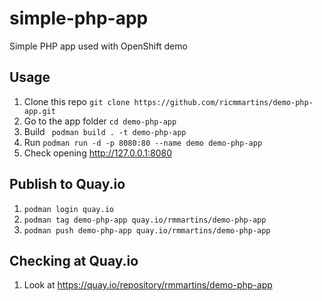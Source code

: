# simple-php-app
Simple PHP app used with OpenShift demo

## Usage
1. Clone this repo ```git clone https://github.com/ricmmartins/demo-php-app.git```
2. Go to the app folder ```cd demo-php-app```
2. Build ``` podman build . -t demo-php-app```
3. Run ```podman run -d -p 8080:80 --name demo demo-php-app```
4. Check opening http://127.0.0.1:8080

## Publish to Quay.io
1. ```podman login quay.io```
2. ```podman tag demo-php-app quay.io/rmmartins/demo-php-app ```
3. ```podman push demo-php-app quay.io/rmmartins/demo-php-app ```

## Checking at Quay.io
1. Look at https://quay.io/repository/rmmartins/demo-php-app





